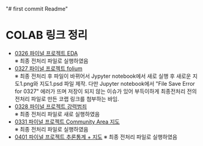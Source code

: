 "# first commit Readme" 

# COLAB 링크 정리
- [0326 파이널 프로젝트 EDA](https://colab.research.google.com/drive/1UgCwqIj6GiiSCbXQlzkVJZUKwoz53NOR?usp=sharing)  
  ※ 최종 전처리 파일로 실행하였음  
- [0327 파이널 프로젝트 folium](https://colab.research.google.com/drive/1v786V_-_l29qg45mxPQcXVkmzOWf6P4F?usp=sharing)  
  ※ 최종 전처리 후 파일이 바뀌어서 Jypyter notebook에서 새로 실행 후 새로운 지도1.png와 지도1.psd 파일 제작. 다만 Jupyter notebook에서 "File Save Error for 0327" 에러가 뜨며 저장이 되지 않는 이슈가 있어 부득이하게 최종전처리 전의 전처리 파일로 만든 코랩 링크를 첨부하는 바임. 
- [0328 파이널 프로젝트 강력범죄](https://colab.research.google.com/drive/1DreVt2q-_CuDu7YVYAlSj34NaAcJasDk?usp=sharing)  
  ※ 최종 전처리 파일로 새로 실행하였음
- [0331 파이널 프로젝트 Community Area 지도](https://colab.research.google.com/drive/1jSs6GXKJl-EA4-1MQdOCg4UTyL1CcUI9?usp=sharing)  
  ※ 최종 전처리 파일로 실행하였음
- [0401 파이널 프로젝트 추론통계 + 지도](https://colab.research.google.com/drive/1oq4JyQxUvnT1XAiTNjufAQLGSqNhWoVF?usp=sharing)
  ※ 최종 전처리 파일로 실행하였음
